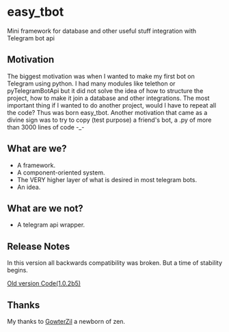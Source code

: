 # easy_tbot
Mini framework for database and other useful stuff integration with Telegram bot api
## Motivation
The biggest motivation was when I wanted to make my first bot on Telegram using python. I had many modules like telethon or pyTelegramBotApi but it did not solve the idea of how to structure the project, how to make it join a database and other integrations. The most important thing if I wanted to do another project, would I have to repeat all the code? Thus was born easy_tbot. Another motivation that came as a divine sign was to try to copy (test purpose) a friend's bot, a .py of more than 3000 lines of code -_-
## What are we?
- A framework.
- A component-oriented system.
- The VERY higher layer of what is desired in most telegram bots.
- An idea.
## What are we not?
- A telegram api wrapper.
## Release Notes
In this version all backwards compatibility was broken. But a time of stability begins.

[Old version Code(1.0.2b5)](https://github.com/Backup-Gits/easy_tbot)
## Thanks
My thanks to [GowterZil](https://github.com/GowtherZil) a newborn of zen.

